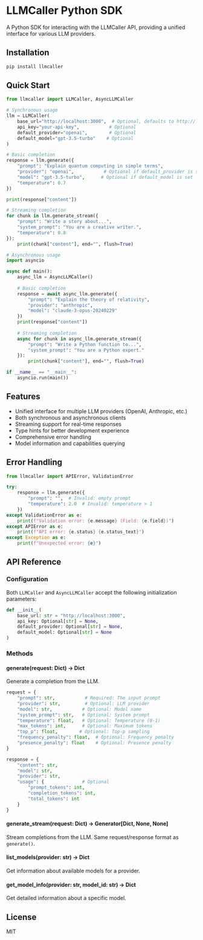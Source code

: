 # LLMCaller Python SDK

A Python SDK for interacting with the LLMCaller API, providing a unified interface for various LLM providers.

## Installation

```bash
pip install llmcaller
```

## Quick Start

```python
from llmcaller import LLMCaller, AsyncLLMCaller

# Synchronous usage
llm = LLMCaller(
    base_url="http://localhost:3000",  # Optional, defaults to http://localhost:3000
    api_key="your-api-key",           # Optional
    default_provider="openai",        # Optional
    default_model="gpt-3.5-turbo"    # Optional
)

# Basic completion
response = llm.generate({
    "prompt": "Explain quantum computing in simple terms",
    "provider": "openai",           # Optional if default_provider is set
    "model": "gpt-3.5-turbo",      # Optional if default_model is set
    "temperature": 0.7
})

print(response["content"])

# Streaming completion
for chunk in llm.generate_stream({
    "prompt": "Write a story about...",
    "system_prompt": "You are a creative writer.",
    "temperature": 0.8
}):
    print(chunk["content"], end="", flush=True)

# Asynchronous usage
import asyncio

async def main():
    async_llm = AsyncLLMCaller()
    
    # Basic completion
    response = await async_llm.generate({
        "prompt": "Explain the theory of relativity",
        "provider": "anthropic",
        "model": "claude-3-opus-20240229"
    })
    print(response["content"])
    
    # Streaming completion
    async for chunk in async_llm.generate_stream({
        "prompt": "Write a Python function to...",
        "system_prompt": "You are a Python expert."
    }):
        print(chunk["content"], end="", flush=True)

if __name__ == "__main__":
    asyncio.run(main())
```

## Features

- Unified interface for multiple LLM providers (OpenAI, Anthropic, etc.)
- Both synchronous and asynchronous clients
- Streaming support for real-time responses
- Type hints for better development experience
- Comprehensive error handling
- Model information and capabilities querying

## Error Handling

```python
from llmcaller import APIError, ValidationError

try:
    response = llm.generate({
        "prompt": "",  # Invalid: empty prompt
        "temperature": 2.0  # Invalid: temperature > 1
    })
except ValidationError as e:
    print(f"Validation error: {e.message} (Field: {e.field})")
except APIError as e:
    print(f"API error: {e.status} {e.status_text}")
except Exception as e:
    print(f"Unexpected error: {e}")
```

## API Reference

### Configuration

Both `LLMCaller` and `AsyncLLMCaller` accept the following initialization parameters:

```python
def __init__(
    base_url: str = "http://localhost:3000",
    api_key: Optional[str] = None,
    default_provider: Optional[str] = None,
    default_model: Optional[str] = None
)
```

### Methods

#### generate(request: Dict) -> Dict

Generate a completion from the LLM.

```python
request = {
    "prompt": str,           # Required: The input prompt
    "provider": str,         # Optional: LLM provider
    "model": str,           # Optional: Model name
    "system_prompt": str,   # Optional: System prompt
    "temperature": float,   # Optional: Temperature (0-1)
    "max_tokens": int,      # Optional: Maximum tokens
    "top_p": float,        # Optional: Top-p sampling
    "frequency_penalty": float,  # Optional: Frequency penalty
    "presence_penalty": float    # Optional: Presence penalty
}

response = {
    "content": str,
    "model": str,
    "provider": str,
    "usage": {              # Optional
        "prompt_tokens": int,
        "completion_tokens": int,
        "total_tokens": int
    }
}
```

#### generate_stream(request: Dict) -> Generator[Dict, None, None]

Stream completions from the LLM. Same request/response format as `generate()`.

#### list_models(provider: str) -> Dict

Get information about available models for a provider.

#### get_model_info(provider: str, model_id: str) -> Dict

Get detailed information about a specific model.

## License

MIT
